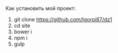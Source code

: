 Как установить мой проект:
1. git clone https://github.com/Igorpi87/dz1
2. cd site
3. bower i
4. npm i
5. gulp